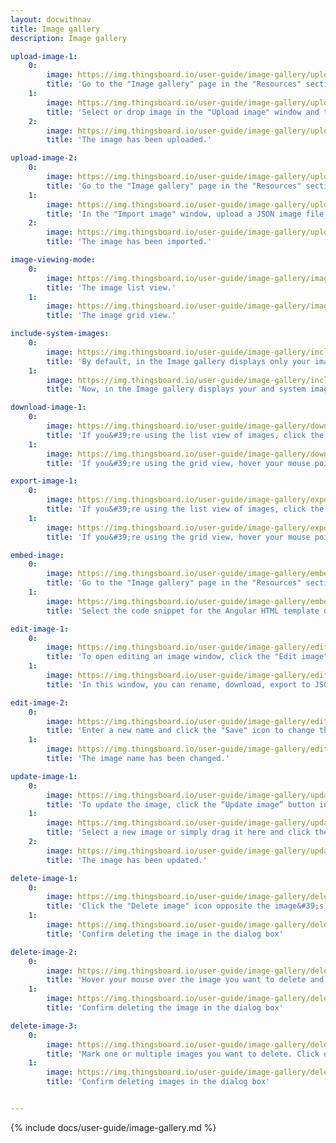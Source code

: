 ```yaml
---
layout: docwithnav
title: Image gallery
description: Image gallery

upload-image-1:
    0:
        image: https://img.thingsboard.io/user-guide/image-gallery/upload-image-1-ce.png
        title: 'Go to the "Image gallery" page in the "Resources" section. Then, click the “Upload image” button in the top right corner of the screen;'
    1:
        image: https://img.thingsboard.io/user-guide/image-gallery/upload-image-2-ce.png
        title: 'Select or drop image in the "Upload image" window and then click "Upload";'
    2:
        image: https://img.thingsboard.io/user-guide/image-gallery/upload-image-3-ce.png
        title: 'The image has been uploaded.'

upload-image-2:
    0:
        image: https://img.thingsboard.io/user-guide/image-gallery/upload-image-4-ce.png
        title: 'Go to the "Image gallery" page in the "Resources" section. Then, click the "Import image" icon in the top right corner of the screen;'
    1:
        image: https://img.thingsboard.io/user-guide/image-gallery/upload-image-5-ce.png
        title: 'In the "Import image" window, upload a JSON image file and click "Import";'
    2:
        image: https://img.thingsboard.io/user-guide/image-gallery/upload-image-6-ce.png
        title: 'The image has been imported.'

image-viewing-mode:
    0:
        image: https://img.thingsboard.io/user-guide/image-gallery/image-viewing-mode-1-ce.png
        title: 'The image list view.'
    1:
        image: https://img.thingsboard.io/user-guide/image-gallery/image-viewing-mode-2-ce.png
        title: 'The image grid view.'

include-system-images:
    0:
        image: https://img.thingsboard.io/user-guide/image-gallery/include-system-images-1-ce.png
        title: 'By default, in the Image gallery displays only your images. Enable the "Include system images" option to view your and the system&#39;s images'
    1:
        image: https://img.thingsboard.io/user-guide/image-gallery/include-system-images-2-ce.png
        title: 'Now, in the Image gallery displays your and system images.'

download-image-1:
    0:
        image: https://img.thingsboard.io/user-guide/image-gallery/download-image-1-ce.png
        title: 'If you&#39;re using the list view of images, click the "Download image" icon next to the image name that you want to export. The image in image file format will be saved to your PC.'
    1:
        image: https://img.thingsboard.io/user-guide/image-gallery/download-image-2-ce.png
        title: 'If you&#39;re using the grid view, hover your mouse pointer over the image you want to export and click the "Download image" icon. The image in image file format will be saved to your PC.'

export-image-1:
    0:
        image: https://img.thingsboard.io/user-guide/image-gallery/export-image-1-ce.png
        title: 'If you&#39;re using the list view of images, click the "Export image to JSON" icon next to the image name that you want to download. The image in JSON format will be saved to your PC.'
    1:
        image: https://img.thingsboard.io/user-guide/image-gallery/export-image-2-ce.png
        title: 'If you&#39;re using the grid view, hover your mouse pointer over the image you want to download and click the "Export image to JSON" icon. The image in JSON format will be saved to your PC.'

embed-image:
    0:
        image: https://img.thingsboard.io/user-guide/image-gallery/embed-image-1-ce.png
        title: 'Go to the "Image gallery" page in the "Resources" section. Click the "Embed image" icon of the corresponding image that you want to embed;'
    1:
        image: https://img.thingsboard.io/user-guide/image-gallery/embed-image-2-ce.png
        title: 'Select the code snippet for the Angular HTML template or for the components based on plain HTML, and copy the corresponding unique link for this image.'

edit-image-1:
    0:
        image: https://img.thingsboard.io/user-guide/image-gallery/edit-image-1-ce.png
        title: 'To open editing an image window, click the "Edit image" icon next to the image name that you want to edit;'
    1:
        image: https://img.thingsboard.io/user-guide/image-gallery/edit-image-2-ce.png
        title: 'In this window, you can rename, download, export to JSON, embed, and update image.'

edit-image-2:
    0:
        image: https://img.thingsboard.io/user-guide/image-gallery/edit-image-3-ce.png
        title: 'Enter a new name and click the "Save" icon to change the image name;'
    1:
        image: https://img.thingsboard.io/user-guide/image-gallery/edit-image-4-ce.png
        title: 'The image name has been changed.'

update-image-1:
    0:
        image: https://img.thingsboard.io/user-guide/image-gallery/update-image-1-ce.png
        title: 'To update the image, click the “Update image” button in the image editing window;'
    1:
        image: https://img.thingsboard.io/user-guide/image-gallery/update-image-2-ce.png
        title: 'Select a new image or simply drag it here and click the "Update" button;'
    2:
        image: https://img.thingsboard.io/user-guide/image-gallery/update-image-3-ce.png
        title: 'The image has been updated.'

delete-image-1:
    0:
        image: https://img.thingsboard.io/user-guide/image-gallery/delete-image-1-ce.png
        title: 'Click the "Delete image" icon opposite the image&#39;s name you want to delete;'
    1:
        image: https://img.thingsboard.io/user-guide/image-gallery/delete-image-2-ce.png
        title: 'Confirm deleting the image in the dialog box'

delete-image-2:
    0:
        image: https://img.thingsboard.io/user-guide/image-gallery/delete-image-3-ce.png
        title: 'Hover your mouse over the image you want to delete and click the "Delete image" icon;'
    1:
        image: https://img.thingsboard.io/user-guide/image-gallery/delete-image-4-ce.png
        title: 'Confirm deleting the image in the dialog box'

delete-image-3:
    0:
        image: https://img.thingsboard.io/user-guide/image-gallery/delete-image-5-ce.png
        title: 'Mark one or multiple images you want to delete. Click on the "Delete" bin icon in the top right corner;'
    1:
        image: https://img.thingsboard.io/user-guide/image-gallery/delete-image-6-ce.png
        title: 'Confirm deleting images in the dialog box'


---
```


{% include docs/user-guide/image-gallery.md %}